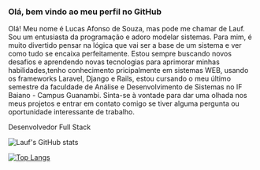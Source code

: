 ### Olá, bem vindo ao meu perfil no GitHub
Olá! Meu nome é Lucas Afonso de Souza, mas pode me chamar de Lauf. Sou um entusiasta da programação e adoro modelar sistemas. Para mim, é muito divertido pensar na lógica que vai ser a base de um sistema e ver como tudo se encaixa perfeitamente. Estou sempre buscando novos desafios e aprendendo novas tecnologias para aprimorar minhas habilidades,tenho conhecimento pricipalmente em sistemas WEB, usando os frameworks Laravel, Django e Rails, estou cursando o meu último semestre da faculdade de Análise e Desenvolvimento de Sistemas no IF Baiano - Campus Guanambi. Sinta-se à vontade para dar uma olhada nos meus projetos e entrar em contato comigo se tiver alguma pergunta ou oportunidade interessante de trabalho.

Desenvolvedor Full Stack


![Lauf's GitHub stats](https://github-readme-stats.vercel.app/api?username=lauf8&show_icons=true&theme=radical)


[![Top Langs](https://github-readme-stats.vercel.app/api/top-langs/?username=lauf8&layout=compact)](https://github.com/anuraghazra/github-readme-stats)
<!--
**lauf8/lauf8** is a ✨ _special_ ✨ repository because its `README.md` (this file) appears on your GitHub profile.

Here are some ideas to get you started:

- 🔭 I’m currently working on ...
- 🌱 I’m currently learning ...
- 👯 I’m looking to collaborate on ...
- 🤔 I’m looking for help with ...
- 💬 Ask me about ...
- 📫 How to reach me: ...
- 😄 Pronouns: ...
- ⚡ Fun fact: ...
-->

